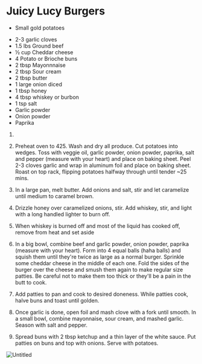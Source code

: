 # Juicy Lucy Burgers

- Small gold potatoes
* 2-3 garlic cloves
* 1.5 lbs Ground beef
* ½ cup Cheddar cheese
* 4 Potato or Brioche buns
* 2 tbsp Mayonnnaise
* 2 tbsp Sour cream
* 2 tbsp butter
* 1 large onion diced
* 1 tbsp honey
* 4 tbsp whiskey or burbon
* 1 tsp salt
* Garlic powder
* Onion powder
* Paprika

1. 

1. Preheat oven to 425. Wash and dry all produce. Cut potatoes into wedges. Toss with veggie oil, garlic powder, onion powder, paprika, salt and pepper (measure with your heart) and place on baking sheet. Peel 2-3 cloves garlic and wrap in aluminum foil and place on baking sheet. Roast on top rack, flipping potatoes halfway through until tender ~25 mins. 
2. In a large pan, melt butter. Add onions and salt, stir and let caramelize until medium to caramel brown.
3. Drizzle honey over caramelized onions, stir. Add whiskey, stir, and light with a long handled lighter to burn off.
4. When whiskey is burned off and most of the liquid has cooked off, remove from heat and set aside
5. In a big bowl, combine beef and garlic powder, onion powder, paprika (measure with your heart). 
Form into 4 equal balls (haha balls) and squish them until they're twice as large as a normal burger. Sprinkle some cheddar cheese in the middle of each one. Fold the sides of the burger over the cheese and smush them again to make regular size patties. Be careful not to make them too thick or they'll be a pain in the butt to cook.
6. Add patties to pan and cook to desired doneness. While patties cook, halve buns and toast until golden. 
7. Once garlic is done, open foil and mash clove with a fork until smooth. In a small bowl, combine mayonnaise, sour cream, and mashed garlic. Season with salt and pepper.
8. Spread buns with 2 tbsp ketchup and a thin layer of the white sauce. Put patties on buns and top with onions. Serve with potatoes.

![Untitled](Untitled%202.png)